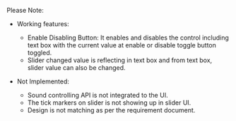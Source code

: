 Please Note:
  - Working features:
    - Enable Disabling Button: It enables and disables the control including text box with the current value at enable or disable toggle button toggled.
    - Slider changed value is reflecting in text box and from text box, slider value can also be changed.
   
  - Not Implemented:
    - Sound controlling API is not integrated to the UI.
    - The tick markers on slider is not showing up in slider UI.
    - Design is not matching as per the requirement document.
